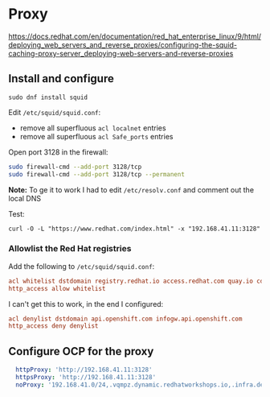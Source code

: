 # Proxy

<https://docs.redhat.com/en/documentation/red_hat_enterprise_linux/9/html/deploying_web_servers_and_reverse_proxies/configuring-the-squid-caching-proxy-server_deploying-web-servers-and-reverse-proxies>

## Install and configure

`sudo dnf install squid`

Edit `/etc/squid/squid.conf`:

- remove all superfluous `acl localnet` entries
- remove all superfluous `acl Safe_ports` entries

Open port 3128 in the firewall:

```bash
sudo firewall-cmd --add-port 3128/tcp
sudo firewall-cmd --add-port 3128/tcp --permanent
```

**Note:** To ge it to work I had to edit `/etc/resolv.conf` and comment out the local DNS

Test:

`curl -O -L "https://www.redhat.com/index.html" -x "192.168.41.11:3128"`

### Allowlist the Red Hat registries

Add the following to `/etc/squid/squid.conf`:

```conf
acl whitelist dstdomain registry.redhat.io access.redhat.com quay.io cdn.quay.io cdn01.quay.io cdn02.quay.io cdn03.quay.io
http_access allow whitelist
```

I can't get this to work, in the end I configured:

```conf
acl denylist dstdomain api.openshift.com infogw.api.openshift.com
http_access deny denylist
```

## Configure OCP for the proxy

```yaml
  httpProxy: 'http://192.168.41.11:3128'
  httpsProxy: 'http://192.168.41.11:3128'
  noProxy: '192.168.41.0/24,.vqmpz.dynamic.redhatworkshops.io,.infra.demo.redhat.com'
```

